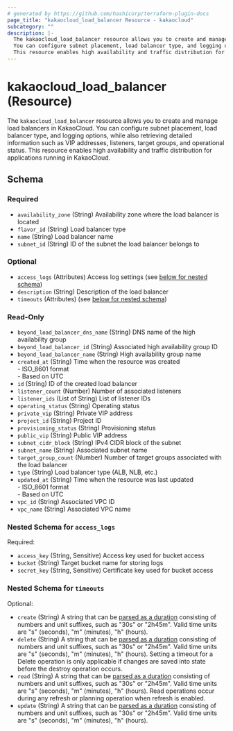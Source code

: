```yaml
---
# generated by https://github.com/hashicorp/terraform-plugin-docs
page_title: "kakaocloud_load_balancer Resource - kakaocloud"
subcategory: ""
description: |-
  The kakaocloud_load_balancer resource allows you to create and manage load balancers in KakaoCloud.
  You can configure subnet placement, load balancer type, and logging options, while also retrieving detailed information such as VIP addresses, listeners, target groups, and operational status.
  This resource enables high availability and traffic distribution for applications running in KakaoCloud.
---
```


# kakaocloud_load_balancer (Resource)

The `kakaocloud_load_balancer` resource allows you to create and manage load balancers in KakaoCloud.
You can configure subnet placement, load balancer type, and logging options, while also retrieving detailed information such as VIP addresses, listeners, target groups, and operational status.
This resource enables high availability and traffic distribution for applications running in KakaoCloud.



<!-- schema generated by tfplugindocs -->
## Schema

### Required

- `availability_zone` (String) Availability zone where the load balancer is located
- `flavor_id` (String) Load balancer type
- `name` (String) Load balancer name
- `subnet_id` (String) ID of the subnet the load balancer belongs to

### Optional

- `access_logs` (Attributes) Access log settings (see [below for nested schema](#nestedatt--access_logs))
- `description` (String) Description of the load balancer
- `timeouts` (Attributes) (see [below for nested schema](#nestedatt--timeouts))

### Read-Only

- `beyond_load_balancer_dns_name` (String) DNS name of the high availability group
- `beyond_load_balancer_id` (String) Associated high availability group ID
- `beyond_load_balancer_name` (String) High availability group name
- `created_at` (String) Time when the resource was created <br/> - ISO_8601 format  <br/> - Based on UTC
- `id` (String) ID of the created load balancer
- `listener_count` (Number) Number of associated listeners
- `listener_ids` (List of String) List of listener IDs
- `operating_status` (String) Operating status
- `private_vip` (String) Private VIP address
- `project_id` (String) Project ID
- `provisioning_status` (String) Provisioning status
- `public_vip` (String) Public VIP address
- `subnet_cidr_block` (String) IPv4 CIDR block of the subnet
- `subnet_name` (String) Associated subnet name
- `target_group_count` (Number) Number of target groups associated with the load balancer
- `type` (String) Load balancer type (ALB, NLB, etc.)
- `updated_at` (String) Time when the resource was last updated <br/> - ISO_8601 format  <br/> - Based on UTC
- `vpc_id` (String) Associated VPC ID
- `vpc_name` (String) Associated VPC name

<a id="nestedatt--access_logs"></a>
### Nested Schema for `access_logs`

Required:

- `access_key` (String, Sensitive) Access key used for bucket access
- `bucket` (String) Target bucket name for storing logs
- `secret_key` (String, Sensitive) Certificate key used for bucket access


<a id="nestedatt--timeouts"></a>
### Nested Schema for `timeouts`

Optional:

- `create` (String) A string that can be [parsed as a duration](https://pkg.go.dev/time#ParseDuration) consisting of numbers and unit suffixes, such as "30s" or "2h45m". Valid time units are "s" (seconds), "m" (minutes), "h" (hours).
- `delete` (String) A string that can be [parsed as a duration](https://pkg.go.dev/time#ParseDuration) consisting of numbers and unit suffixes, such as "30s" or "2h45m". Valid time units are "s" (seconds), "m" (minutes), "h" (hours). Setting a timeout for a Delete operation is only applicable if changes are saved into state before the destroy operation occurs.
- `read` (String) A string that can be [parsed as a duration](https://pkg.go.dev/time#ParseDuration) consisting of numbers and unit suffixes, such as "30s" or "2h45m". Valid time units are "s" (seconds), "m" (minutes), "h" (hours). Read operations occur during any refresh or planning operation when refresh is enabled.
- `update` (String) A string that can be [parsed as a duration](https://pkg.go.dev/time#ParseDuration) consisting of numbers and unit suffixes, such as "30s" or "2h45m". Valid time units are "s" (seconds), "m" (minutes), "h" (hours).
